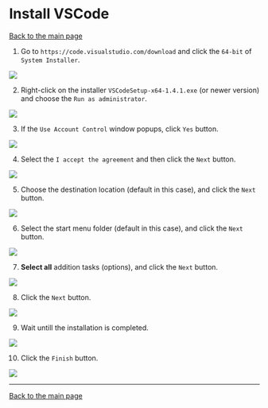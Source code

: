 # Install VSCode

[Back to the main page](https://github.com/drsanti/shared)

1. Go to `https://code.visualstudio.com/download` and click the `64-bit` of `System Installer`.

![](images/01_download.png)

2. Right-click on the  installer `VSCodeSetup-x64-1.4.1.exe` (or newer version) and choose the `Run as administrator`.

![](images/02_run.png)

3. If the `Use Account Control` window popups, click `Yes` button.

![](images/03_uac.png)

4. Select the `I accept the agreement` and then click the  `Next` button.

![](images/04_accept.png)

5. Choose the destination location (default in this case), and click the  `Next` button.

![](images/05_loc.png)

6. Select the start menu folder (default in this case), and click the  `Next` button.

![](images/06_shortcut.png)

7. **Select all** addition tasks (options), and click the `Next` button.

![](images/07_options.png)

8. Click the `Next` button.

![](images/08_ready.png)


9. Wait untill the installation is completed.

![](images/09_installing.png)

10. Click the `Finish` button.

![](images/10_finish.png)

---

[Back to the main page](https://github.com/drsanti/shared)
